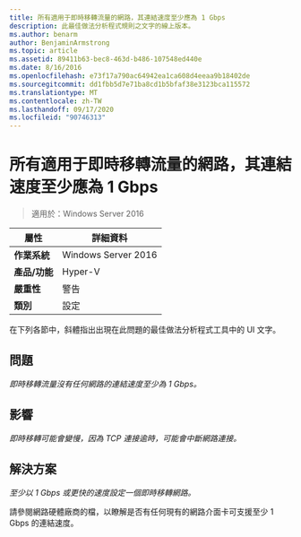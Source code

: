 ```yaml
---
title: 所有適用于即時移轉流量的網路，其連結速度至少應為 1 Gbps
description: 此最佳做法分析程式規則之文字的線上版本。
ms.author: benarm
author: BenjaminArmstrong
ms.topic: article
ms.assetid: 89411b63-bec8-463d-b486-107548ed440e
ms.date: 8/16/2016
ms.openlocfilehash: e73f17a790ac64942ea1ca608d4eeaa9b18402de
ms.sourcegitcommit: dd1fbb5d7e71ba8cd1b5bfaf38e3123bca115572
ms.translationtype: MT
ms.contentlocale: zh-TW
ms.lasthandoff: 09/17/2020
ms.locfileid: "90746313"
---
```

# <a name="all-networks-for-live-migration-traffic-should-have-a-link-speed-of-at-least-1-gbps"></a>所有適用于即時移轉流量的網路，其連結速度至少應為 1 Gbps

> 適用於：Windows Server 2016

|屬性|詳細資料|
|-|-|
|**作業系統**|Windows Server 2016|
|**產品/功能**|Hyper-V|
|**嚴重性**|警告|
|**類別**|設定|

在下列各節中，斜體指出出現在此問題的最佳做法分析程式工具中的 UI 文字。

## <a name="issue"></a>問題
*即時移轉流量沒有任何網路的連結速度至少為 1 Gbps。*

## <a name="impact"></a>影響
*即時移轉可能會變慢，因為 TCP 連接逾時，可能會中斷網路連接。*

## <a name="resolution"></a>解決方案
*至少以 1 Gbps 或更快的速度設定一個即時移轉網路。*

請參閱網路硬體廠商的檔，以瞭解是否有任何現有的網路介面卡可支援至少 1 Gbps 的連結速度。



